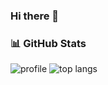 ### Hi there 👋

<!--
**harlanlu/harlanlu** is a ✨ _special_ ✨ repository because its `README.md` (this file) appears on your GitHub profile.

Here are some ideas to get you started:

- 🔭 I’m currently working on ...
- 🌱 I’m currently learning ...
- 👯 I’m looking to collaborate on ...
- 🤔 I’m looking for help with ...
- 💬 Ask me about ...
- 📫 How to reach me: ...
- 😄 Pronouns: ...
- ⚡ Fun fact: ...
-->

### 📊 GitHub Stats
![profile](https://github-readme-stats.vercel.app/api?username=harlanlu&count_private=true&show_icons=true)
![top langs](https://github-readme-stats.vercel.app/api/top-langs/?username=harlanlu&layout=compact)
